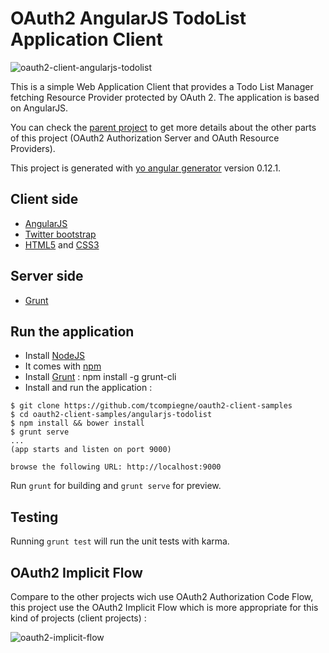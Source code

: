 OAuth2 AngularJS TodoList Application Client
=================================

![oauth2-client-angularjs-todolist](https://github.com/tcompiegne/oauth2-client-samples/raw/master/angularjs-todolist/site/oauth2_angularjs_client_homepage.png)


This is a simple Web Application Client that provides a Todo List Manager fetching Resource Provider protected by OAuth 2. The application is based on AngularJS. 

You can check the [parent project](https://github.com/tcompiegne/oauth2-client-samples) to get more details about the other parts of this project (OAuth2 Authorization Server and OAuth Resource Providers).

This project is generated with [yo angular generator](https://github.com/yeoman/generator-angular) version 0.12.1.

## Client side
* [AngularJS](https://angularjs.org/)
* [Twitter bootstrap](http://getbootstrap.com/)
* [HTML5](http://www.w3.org/TR/html5/) and [CSS3](http://www.w3schools.com/css/css3_intro.asp)

## Server side
* [Grunt](http://gruntjs.com/)


## Run the application

* Install [NodeJS](https://nodejs.org/)
* It comes with [npm](https://www.npmjs.com/)
* Install [Grunt](http://gruntjs.com/) : npm install -g grunt-cli
* Install and run the application :

```
$ git clone https://github.com/tcompiegne/oauth2-client-samples
$ cd oauth2-client-samples/angularjs-todolist
$ npm install && bower install
$ grunt serve
...
(app starts and listen on port 9000)

browse the following URL: http://localhost:9000
```

Run `grunt` for building and `grunt serve` for preview.

## Testing

Running `grunt test` will run the unit tests with karma.

## OAuth2 Implicit Flow

Compare to the other projects wich use OAuth2 Authorization Code Flow, this project use the OAuth2 Implicit Flow which is more appropriate for this kind of projects (client projects) :

![oauth2-implicit-flow](https://github.com/tcompiegne/oauth2-client-samples/raw/master/angularjs-todolist/site/implicit_flow.png)


